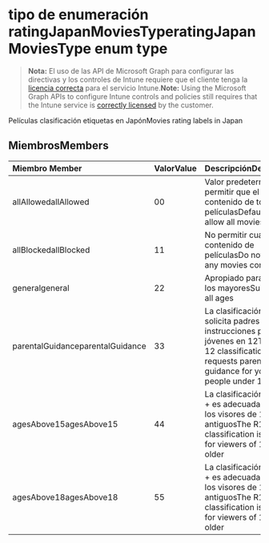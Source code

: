 # <a name="ratingjapanmoviestype-enum-type"></a><span data-ttu-id="48852-101">tipo de enumeración ratingJapanMoviesType</span><span class="sxs-lookup"><span data-stu-id="48852-101">ratingJapanMoviesType enum type</span></span>

> <span data-ttu-id="48852-102">**Nota:** El uso de las API de Microsoft Graph para configurar las directivas y los controles de Intune requiere que el cliente tenga la [licencia correcta](https://go.microsoft.com/fwlink/?linkid=839381) para el servicio Intune.</span><span class="sxs-lookup"><span data-stu-id="48852-102">**Note:** Using the Microsoft Graph APIs to configure Intune controls and policies still requires that the Intune service is [correctly licensed](https://go.microsoft.com/fwlink/?linkid=839381) by the customer.</span></span>

<span data-ttu-id="48852-103">Películas clasificación etiquetas en Japón</span><span class="sxs-lookup"><span data-stu-id="48852-103">Movies rating labels in Japan</span></span>
## <a name="members"></a><span data-ttu-id="48852-104">Miembros</span><span class="sxs-lookup"><span data-stu-id="48852-104">Members</span></span>
|<span data-ttu-id="48852-105">Miembro	</span><span class="sxs-lookup"><span data-stu-id="48852-105">Member</span></span>|<span data-ttu-id="48852-106">Valor</span><span class="sxs-lookup"><span data-stu-id="48852-106">Value</span></span>|<span data-ttu-id="48852-107">Descripción</span><span class="sxs-lookup"><span data-stu-id="48852-107">Description</span></span>|
|:---|:---|:---|
|<span data-ttu-id="48852-108">allAllowed</span><span class="sxs-lookup"><span data-stu-id="48852-108">allAllowed</span></span>|<span data-ttu-id="48852-109">0</span><span class="sxs-lookup"><span data-stu-id="48852-109">0</span></span>|<span data-ttu-id="48852-110">Valor predeterminado, permitir que el contenido de todas las películas</span><span class="sxs-lookup"><span data-stu-id="48852-110">Default value, allow all movies content</span></span>|
|<span data-ttu-id="48852-111">allBlocked</span><span class="sxs-lookup"><span data-stu-id="48852-111">allBlocked</span></span>|<span data-ttu-id="48852-112">1</span><span class="sxs-lookup"><span data-stu-id="48852-112">1</span></span>|<span data-ttu-id="48852-113">No permitir cualquier contenido de películas</span><span class="sxs-lookup"><span data-stu-id="48852-113">Do not allow any movies content</span></span>|
|<span data-ttu-id="48852-114">general</span><span class="sxs-lookup"><span data-stu-id="48852-114">general</span></span>|<span data-ttu-id="48852-115">2</span><span class="sxs-lookup"><span data-stu-id="48852-115">2</span></span>|<span data-ttu-id="48852-116">Apropiado para todos los mayores</span><span class="sxs-lookup"><span data-stu-id="48852-116">Suitable for all ages</span></span>|
|<span data-ttu-id="48852-117">parentalGuidance</span><span class="sxs-lookup"><span data-stu-id="48852-117">parentalGuidance</span></span>|<span data-ttu-id="48852-118">3</span><span class="sxs-lookup"><span data-stu-id="48852-118">3</span></span>|<span data-ttu-id="48852-119">La clasificación PG 12 solicita padres instrucciones para jóvenes en 12</span><span class="sxs-lookup"><span data-stu-id="48852-119">The PG-12 classification requests parental guidance for young people under 12</span></span>|
|<span data-ttu-id="48852-120">agesAbove15</span><span class="sxs-lookup"><span data-stu-id="48852-120">agesAbove15</span></span>|<span data-ttu-id="48852-121">4</span><span class="sxs-lookup"><span data-stu-id="48852-121">4</span></span>|<span data-ttu-id="48852-122">La clasificación de R15 + es adecuada para que los visores de 15 o más antiguos</span><span class="sxs-lookup"><span data-stu-id="48852-122">The R15+ classification is suitable for viewers of 15 or older</span></span>|
|<span data-ttu-id="48852-123">agesAbove18</span><span class="sxs-lookup"><span data-stu-id="48852-123">agesAbove18</span></span>|<span data-ttu-id="48852-124">5</span><span class="sxs-lookup"><span data-stu-id="48852-124">5</span></span>|<span data-ttu-id="48852-125">La clasificación de R18 + es adecuada para que los visores de 18 o más antiguos</span><span class="sxs-lookup"><span data-stu-id="48852-125">The R18+ classification is suitable for viewers of 18 or older</span></span>|



